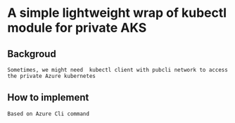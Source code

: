 # A simple lightweight wrap of kubectl module for private AKS 
## Backgroud
```
Sometimes, we might need  kubectl client with pubcli network to access the private Azure kubernetes
```
## How to implement 
```
Based on Azure Cli command
```
